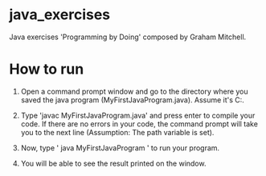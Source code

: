 # java_exercises

Java exercises 'Programming by Doing' composed by Graham Mitchell.

# How to run

   1. Open a command prompt window and go to the directory where you saved the java program (MyFirstJavaProgram.java). Assume it's C:\.

   2. Type 'javac MyFirstJavaProgram.java' and press enter to compile your code. If there are no errors in your code, the command prompt will take you to the next line (Assumption: The path variable is set).

   3. Now, type ' java MyFirstJavaProgram ' to run your program.

   4. You will be able to see the result printed on the window.
